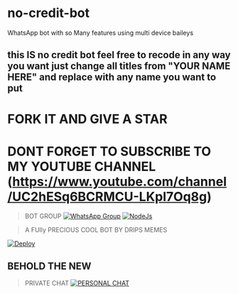 # no-credit-bot
 WhatsApp bot with so Many features using multi device baileys
 
## this IS no credit bot feel free to  recode in any way you want just change all titles from "YOUR NAME HERE" and replace with any name you want to put
# FORK IT AND GIVE A STAR
# DONT FORGET TO SUBSCRIBE TO MY YOUTUBE CHANNEL (https://www.youtube.com/channel/UC2hESq6BCRMCU-LKpl7Oq8g)
 >BOT GROUP [![WhatsApp Group](https://static.whatsapp.net/rsrc.php/ym/r/36B424nhiL4.svg)](https://chat.whatsapp.com/EFsb8RCXV4jLEFk4eAcA1A) [![NodeJs](https://img.shields.io/badge/Node.js-43853D?style=for-the-badge&logo=node.js&logoColor=white)](https://nodejs.org/en/)

> A FUlly PRECIOUS COOL BOT BY DRIPS MEMES <br>

[![Deploy](https://www.herokucdn.com/deploy/button.svg)](https://heroku.com/deploy?template=https://github.com/devil624/no-credit-bot)

## BEHOLD THE NEW
> PRIVATE CHAT
[![PERSONAL CHAT](https://static.whatsapp.net/rsrc.php/ym/r/36B424nhiL4.svg)](https://wa.me/27634090203)
